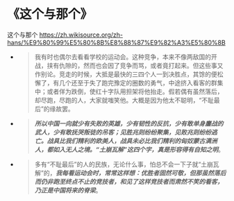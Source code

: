 
# 《这个与那个》
这个与那个 https://zh.wikisource.org/zh-hans/%E9%80%99%E5%80%8B%E8%88%87%E9%82%A3%E5%80%8B
- > 我有时也偶尔去看看学校的运动会。这种竞争，本来不像两敌国的开战，挟有仇隙的，然而也会因了竞争而骂，或者竟打起来。但这些事又作别论。竞走的时候，大抵是最快的三四个人一到决胜点，其馀的便松懈了，有几个还至于失了跑完豫定的圈数的勇气，中途挤入看客的群集中；或者佯为跌倒，使红十字队用担架将他抬走。假若偶有虽然落后，却尽跑，尽跑的人，大家就嗤笑他。大概是因为他太不聪明，“不耻最后”的缘故罢。
- > ***所以中国一向就少有失败的英雄，少有韧性的反抗，少有敢单身鏖战的武人，少有敢抚哭叛徒的吊客；见胜兆则纷纷聚集，见败兆则纷纷逃亡。战具比我们精利的欧美人，战具未必比我们精利的匈奴蒙古满洲人，都如入无人之境。“土崩瓦解”这四个字，真是形容得有自知之明***。
- > 多有“不耻最后”的人的民族，无论什么事，怕总不会一下子就“土崩瓦解”的，***我每看运动会时，常常这样想：优胜者固然可敬，但那虽然落后而仍非跑至终点不止的竞技者，和见了这样竞技者而肃然不笑的看客，乃正是中国将来的脊梁***。

